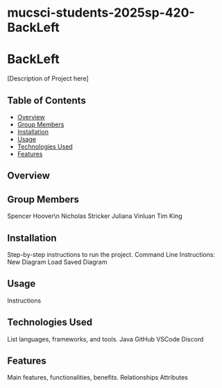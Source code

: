 # mucsci-students-2025sp-420-BackLeft

# BackLeft
[Description of Project here]

## Table of Contents
- [Overview](#overview)
- [Group Members](#group-members)
- [Installation](#installation)
- [Usage](#usage)
- [Technologies Used](#technologies-used)
- [Features](#features)


## Overview

## Group Members
Spencer Hoover\n
Nicholas Stricker
Juliana Vinluan
Tim King

## Installation
Step-by-step instructions to run the project.
Command Line Instructions:
New Diagram
Load Saved Diagram

## Usage
Instructions


## Technologies Used
List languages, frameworks, and tools.
Java
GitHub
VSCode
Discord

## Features
Main features, functionalities, benefits.
Relationships
Attributes